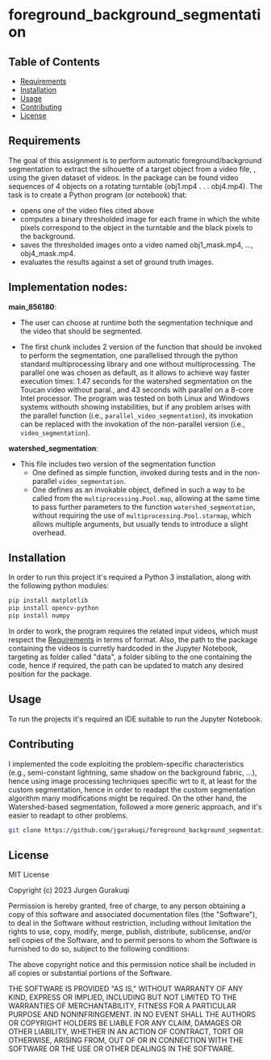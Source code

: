 # foreground_background_segmentation


## Table of Contents

- [Requirements](#Requirements)
- [Installation](#installation)
- [Usage](#usage)
- [Contributing](#contributing)
- [License](#license)


## Requirements

The goal of this assignment is to perform automatic foreground/background segmentation to extract the silhouette of a target object from a video file, , using the given dataset of videos.
In the package can be found video sequences of 4 objects on a rotating turntable (obj1.mp4 . . . obj4.mp4).
The task is to create a Python program (or notebook) that:
- opens one of the video files cited above
- computes a binary thresholded image for each frame in which the white pixels correspond to the object in the turntable and the black pixels to the background.
- saves the thresholded images onto a video named obj1_mask.mp4, ..., obj4_mask.mp4.
- evaluates the results against a set of ground truth images.

## Implementation nodes:

**main_856180**:

- The user can choose at runtime both the segmentation technique and the video that should be segmented.

- The first chunk includes 2 version of the function that should be invoked to perform the segmentation,
  one parallelised through the python standard multiprocessing library and one without multiprocessing.
  The parallel one was chosen as default, as it allows to achieve way faster execution times: 1.47 seconds
  for the watershed segmentation on the Toucan video without paral., and 43 seconds with parallel on a 8-core
  Intel processor.
  The program was tested on both Linux and Windows systems withouth showing instabilities, but if any problem
  arises with the parallel function (i.e., `parallel_video_segmentation`), its invokation can be replaced 
  with the invokation of the non-parallel version (i.e., `video_segmentation`).

**watershed_segmentation**:

- This file includes two version of the segmentation function
    - One defined as simple function, invoked during tests and in the non-parallel `video_segmentation`.
    - One defines as an invokable object, defined in such a way to be called from the `multiprocessing.Pool.map`,
      allowing at the same time to pass further parameters to the function `watershed_segmentation`, without
      requiring the use of `multiprocessing.Pool.starmap`, which allows multiple arguments, but usually tends
      to introduce a slight overhead.

## Installation

In order to run this project it's required a Python 3 installation, along with the following python modules:
```bash
pip install matplotlib
pip install opencv-python
pip install numpy
```

In order to work, the program requires the related input videos, which must respect the [Requirements](#Requirements) in terms of format.
Also, the path to the package containing the videos is curretly hardcoded in the Jupyter Notebook, targeting as folder called "data", a folder sibling to the one containing the code, hence if required, the path can be updated to match any desired position for the package.

## Usage

To run the projects it's required an IDE suitable to run the Jupyter Notebook.

## Contributing

I implemented the code exploiting the problem-specific characteristics (e.g., semi-constant lightning, same shadow on the background fabric, ...), hence using image processing techniques specific wrt to it, at least for the custom segmentation, hence in order to readapt the custom segmentation algorithm many modifications might be required. On the other hand, the Watershed-based segmentation, followed a more generic approach, and it's easier to readapt to other problems.

```bash
git clone https://github.com/jgurakuqi/foreground_background_segmentation
```

## License

MIT License

Copyright (c) 2023 Jurgen Gurakuqi

Permission is hereby granted, free of charge, to any person obtaining a copy of this software and associated documentation files (the "Software"), to deal in the Software without restriction, including without limitation the rights to use, copy, modify, merge, publish, distribute, sublicense, and/or sell copies of the Software, and to permit persons to whom the Software is furnished to do so, subject to the following conditions:

The above copyright notice and this permission notice shall be included in all copies or substantial portions of the Software.

THE SOFTWARE IS PROVIDED "AS IS," WITHOUT WARRANTY OF ANY KIND, EXPRESS OR IMPLIED, INCLUDING BUT NOT LIMITED TO THE WARRANTIES OF MERCHANTABILITY, FITNESS FOR A PARTICULAR PURPOSE AND NONINFRINGEMENT. IN NO EVENT SHALL THE AUTHORS OR COPYRIGHT HOLDERS BE LIABLE FOR ANY CLAIM, DAMAGES OR OTHER LIABILITY, WHETHER IN AN ACTION OF CONTRACT, TORT OR OTHERWISE, ARISING FROM, OUT OF OR IN CONNECTION WITH THE SOFTWARE OR THE USE OR OTHER DEALINGS IN THE SOFTWARE.
